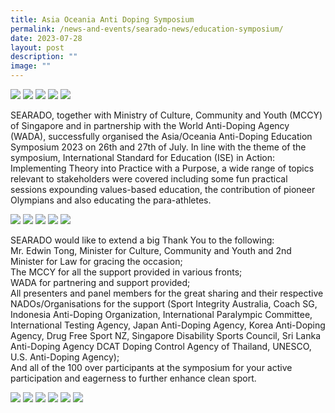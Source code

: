 ```yaml
---
title: Asia Oceania Anti Doping Symposium
permalink: /news-and-events/searado-news/education-symposium/
date: 2023-07-28
layout: post
description: ""
image: ""
---
```


![](/images/Symposium/sympo1.jpg)
![](/images/Symposium/sympo2.jpg)
![](/images/Symposium/sympo3.jpg)
![](/images/Symposium/sympo4.jpg)
![](/images/Symposium/sympo5.jpg)

SEARADO, together with Ministry of Culture, Community and Youth (MCCY) of Singapore and in partnership with the World Anti-Doping Agency (WADA), successfully organised the Asia/Oceania Anti-Doping Education Symposium 2023 on 26th and 27th of July. In line with the theme of the symposium, International Standard for Education (ISE) in Action: Implementing Theory into Practice with a Purpose, a wide range of topics relevant to stakeholders were covered including some fun practical sessions expounding values-based education, the contribution of pioneer Olympians and also educating the para-athletes.

![](/images/Symposium/sympo6.jpg)
![](/images/Symposium/sympo7.jpg)
![](/images/Symposium/sympo8.jpg)
![](/images/Symposium/sympo9.jpg)
![](/images/Symposium/sympo10.jpg)

SEARADO would like to extend a big Thank You to the following:  
Mr. Edwin Tong, Minister for Culture, Community and Youth and 2nd Minister for Law for gracing the occasion;  
The MCCY for all the support provided in various fronts;  
WADA for partnering and support provided;  
All presenters and panel members for the great sharing and their respective NADOs/Organisations for the support (Sport Integrity Australia, Coach SG, Indonesia Anti-Doping Organization, International Paralympic Committee, International Testing Agency, Japan Anti-Doping Agency, Korea Anti-Doping Agency, Drug Free Sport NZ, Singapore Disability Sports Council, Sri Lanka Anti-Doping Agency DCAT Doping Control Agency of Thailand, UNESCO, U.S. Anti-Doping Agency);  
And all of the 100 over participants at the symposium for your active participation and eagerness to further enhance clean sport.

![](/images/Symposium/sympo11.jpg)
![](/images/Symposium/sympo12.jpg)
![](/images/Symposium/sympo13.jpg)
![](/images/Symposium/sympo14.jpg)
![](/images/Symposium/sympo15.jpg)
![](/images/Symposium/sympo16.jpg)


